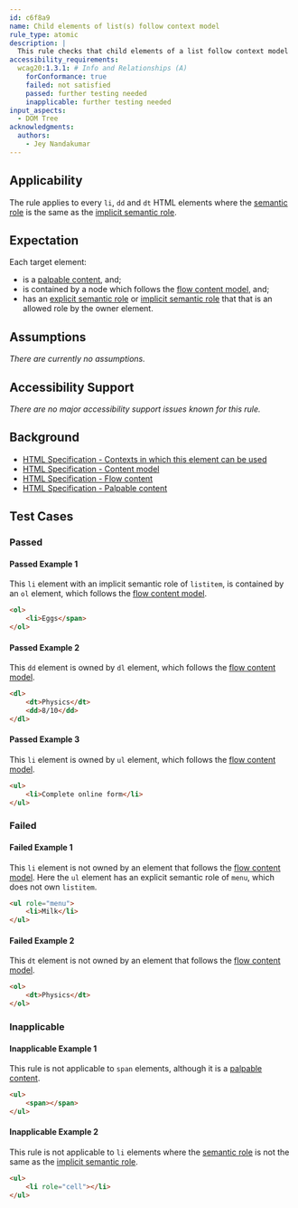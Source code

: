 ```yaml
---
id: c6f8a9
name: Child elements of list(s) follow context model
rule_type: atomic
description: |
  This rule checks that child elements of a list follow context model
accessibility_requirements:
  wcag20:1.3.1: # Info and Relationships (A)
    forConformance: true
    failed: not satisfied
    passed: further testing needed
    inapplicable: further testing needed
input_aspects:
  - DOM Tree
acknowledgments:
  authors:
    - Jey Nandakumar
---
```


## Applicability

The rule applies to every `li`, `dd` and `dt` HTML elements where the [semantic role][] is the same as the [implicit semantic role][].

## Expectation

Each target element:

- is a [palpable content][], and;
- is contained by a node which follows the [flow content model][], and;
- has an [explicit semantic role][] or [implicit semantic role][] that that is an allowed role by the owner element.

## Assumptions

_There are currently no assumptions._

## Accessibility Support

_There are no major accessibility support issues known for this rule._

## Background

- [HTML Specification - Contexts in which this element can be used](https://html.spec.whatwg.org/#concept-element-contexts)
- [HTML Specification - Content model](https://html.spec.whatwg.org/#concept-element-content-model)
- [HTML Specification - Flow content](https://html.spec.whatwg.org/#flow-content)
- [HTML Specification - Palpable content](https://html.spec.whatwg.org/#palpable-content)

## Test Cases

### Passed

#### Passed Example 1

This `li` element with an implicit semantic role of `listitem`, is contained by an `ol` element, which follows the [flow content model][].

```html
<ol>
	<li>Eggs</span>
</ol>
```

#### Passed Example 2

This `dd` element is owned by `dl` element, which follows the [flow content model][].

```html
<dl>
	<dt>Physics</dt>
	<dd>8/10</dd>
</dl>
```

#### Passed Example 3

This `li` element is owned by `ul` element, which follows the [flow content model][].

```html
<ul>
	<li>Complete online form</li>
</ul>
```

### Failed

#### Failed Example 1

This `li` element is not owned by an element that follows the [flow content model][]. Here the `ul` element has an explicit semantic role of `menu`, which does not own `listitem`.

```html
<ul role="menu">
	<li>Milk</li>
</ul>
```

#### Failed Example 2

This `dt` element is not owned by an element that follows the [flow content model][].

```html
<ol>
	<dt>Physics</dt>
</ol>
```

### Inapplicable

#### Inapplicable Example 1

This rule is not applicable to `span` elements, although it is a [palpable content][].

```html
<ul>
	<span></span>
</ul>
```

#### Inapplicable Example 2

This rule is not applicable to `li` elements where the [semantic role][] is not the same as the [implicit semantic role][].

```html
<ul>
	<li role="cell"></li>
</ul>
```

[semantic role]: #semantic-role 'Definition of semantic role'
[explicit semantic role]: #explicit-role 'Definition of semantic role'
[implicit semantic role]: #implicit-role 'Definition of implicit semantic role'
[flow content model]: https://html.spec.whatwg.org/#flow-content 'HTML Specification - Flow content model'
[palpable content]: https://html.spec.whatwg.org/#palpable-content 'HTML Specification - Palpable content'

